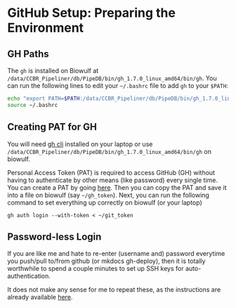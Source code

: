 # GitHub Setup: Preparing the Environment

## GH Paths
The `gh` is installed on Biowulf at `/data/CCBR_Pipeliner/db/PipeDB/bin/gh_1.7.0_linux_amd64/bin/gh`. You can run the following lines to edit your `~/.bashrc` file to add `gh` to your `$PATH`:
```bash
echo "export PATH=$PATH:/data/CCBR_Pipeliner/db/PipeDB/bin/gh_1.7.0_linux_amd64/bin" >> ~/.bashrc
source ~/.bashrc
```

## Creating PAT for GH 
You will need [gh cli](https://cli.github.com/) installed on your laptop or use `/data/CCBR_Pipeliner/db/PipeDB/bin/gh_1.7.0_linux_amd64/bin/gh` on biowulf. 

Personal Access Token (PAT) is required to access GitHub (GH) without having to authenticate by other means (like password) every single time. You can create a PAT by going [here](https://github.com/settings/tokens). Then you can copy the PAT and save it into a file on biowulf (say `~/gh_token`). Next, you can run the following command to set everything up correctly on biowulf (or your laptop)
```
gh auth login --with-token < ~/git_token
```

## Password-less Login

If you are like me and hate to re-enter (username and) password everytime you push/pull to/from github (or mkdocs gh-deploy), then it is totally worthwhile to spend a couple minutes to set up SSH keys for auto-authentication. 

It does not make any sense for me to repeat these, as the instructions are already available [here](https://blog.corsego.com/aws-cloud9-github-ssh).
